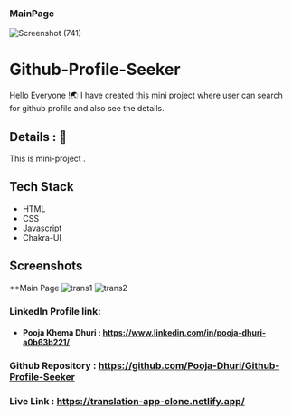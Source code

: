 
### MainPage
![Screenshot (741)](https://user-images.githubusercontent.com/101567232/185653696-fe99d14a-009d-4eba-95d4-7dea490d3b0c.png)





# Github-Profile-Seeker

Hello Everyone !🌏 I have created this mini project where user can search for github profile and also see the details.


## Details : 🔭

This is mini-project .

## Tech Stack
- HTML
- CSS
- Javascript
- Chakra-UI



## Screenshots

**Main Page
![trans1](https://user-images.githubusercontent.com/101567232/188797964-d30f6819-81aa-4c1a-ba12-465763d66be3.PNG)
![trans2](https://user-images.githubusercontent.com/101567232/188797860-0106ec33-486c-47c4-89b9-b1daff2064fe.PNG)


### LinkedIn Profile link:
- #### Pooja Khema Dhuri : https://www.linkedin.com/in/pooja-dhuri-a0b63b221/


### Github Repository : https://github.com/Pooja-Dhuri/Github-Profile-Seeker
### Live Link : https://translation-app-clone.netlify.app/



